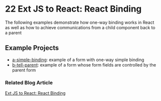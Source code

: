 # 22 Ext JS to React: React Binding

The following examples demonstrate how one-way binding works in React as well as
how to achieve communications from a child component back to a parent

## Example Projects

 - [a-simple-binding](./a-simple-binding): example of a form with one-way simple
 binding
 - [b-tell-parent](./b-tell-parent): example of a form whose form fields are
 controlled by the parent form

### Related Blog Article

[Ext JS to React: React Binding](TBD)